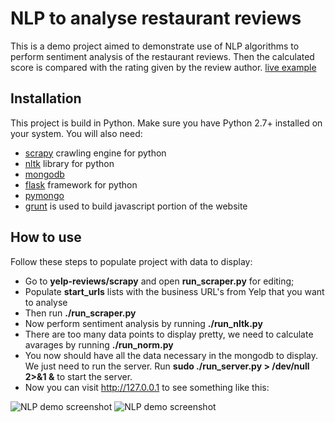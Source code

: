 # NLP to analyse restaurant reviews

This is a demo project aimed to demonstrate use of NLP algorithms to perform sentiment analysis of the restaurant reviews.
Then the calculated score is compared with the rating given by the review author. [live example](http://nlp-demo.desurus.com/)

Installation
-----

This project is build in Python. Make sure you have Python 2.7+ installed on your system.
You will also need:
* [scrapy](http://scrapy.org/) crawling engine for python
* [nltk](http://www.nltk.org/) library for python
* [mongodb](https://www.mongodb.com/download-center?jmp=docs#community)
* [flask](http://flask.pocoo.org/) framework for python
* [pymongo](https://api.mongodb.com/python/current/)
* [grunt](http://gruntjs.com/) is used to build javascript portion of the website

How to use
-----

Follow these steps to populate project with data to display:
* Go to **yelp-reviews/scrapy** and open **run_scraper.py** for editing;
* Populate **start_urls** lists with the business URL's from Yelp that you want to analyse
* Then run **./run_scraper.py**
* Now perform sentiment analysis by running **./run_nltk.py**
* There are too many data points to display pretty, we need to calculate avarages by running **./run_norm.py**
* You now should have all the data necessary in the mongodb to display. We just need to run the server. Run **sudo ./run_server.py > /dev/null 2>&1 &** to start the server. 
* Now you can visit http://127.0.0.1 to see something like this:

![NLP demo screenshot](https://lh3.googleusercontent.com/qZobNEFbmJvWoXjwgmWAJiua4yBhun1NhXSttnSwmBCZJDJRpFKsZDcxVDUhzXAfVz0NmRM2QTG2EjZBnavL_2feeV-Z_vqyPU-BJ8qlhn7KSqlLS86qTEEVezxL-AWDMcOKN68nMRxD_Y8oJZ5DAjyTzgxt_A_z4JB78Y2EJoLlEDNm1weAl2dzqG_KL3KzJ44kG3MKwkE7tP_7OlMghO7498yppT8DU2hf43UGpaxrXjzIPGEurczgqCnDjMFYNsncIK_kxFBi9xuO1osW0e3psaAcdHml4R0JVSWEDx54kds6n63C1gUQfas3wRjuhlCn-M7aFVxDda9xQfgqddglvJcn2KSuOqjrFskYUocWKGwjiX7QIZhCZ_pHaQYQc_CAJI2l5uMfpWBgqHzO-DHgweT7sUFhpLbZM425XxO1gbVEAgrK9A1QxCTGgWWHtrnn_EjY73wNUp33_j1IYZVXbIsAw7l5x0zIJR_tyvZk3dQN0IHpu3H-FIE4M_WUV0iB_kAnvlXK7_nUAO5NUrstuYtBoOTyh2xT9mEu3kxcyb5G38w11VYHmvVqBNISXHoKgUkahjrr51bSz2v6guKNnxYxAmcv=w2000-h880-no 'NLP demo screenshot')
![NLP demo screenshot](https://lh3.googleusercontent.com/PY3_A65V97p2ooaX3zNAfCWSJ8SKvIW4g5NPnyazyD22Gvb3eNBfDNmb0LxDdw3Sx3rcj72Uk9XipXlQ25U5WKgYVaCODDRR4qR26F1yEGFySOGi1Oz1T6qXPv5Dil2O-VxKGDbOv-cjLpnPj_80P7mXjvHffKngcBAif2Eq3Z3uLafXp9MyhhpjAexP64Ty1jlyvE8hIRE8ay_9zqoqZAol0lMdsBzhtAB6w9qWY1Q2lhZ1UiViKj5S7pAo0eSQJiu3cmqIxWtyUAoDgvV4WrVg9TpSc058q7ycN1P_8yksaFl-PpeTFZ9RkItx7roMCHpGM6uGzp6lx1utEN6IqSgzss7Xi0bmISrf2ZE7kJuf9-RX_U4oP3wz2khKFMbsfdx_RtuvSHpMDeEoB3FJTJ7tLnAcj1og2GbZD2vkWahYpJkFsXBApFaQKIFHasqMfYdRRmQwBZVcrF1tNf0OlLqNsHjDKpBYIMcIw26CW_8rSyD73rstsTH8CdRZx30lBCaO6BKVpamzlYQ2bSsdDFu8tJlv4rzpF_HmlDOVm0mPAkjqjlrfO-Wt7iq-pmlPpDohcBzRW2AL60xHHfnKQTkorCsAU4H_=w2000-h1774-no 'NLP demo screenshot')
